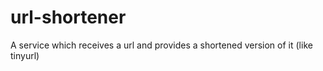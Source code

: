 # url-shortener
A service which receives a url and provides a shortened version of it (like tinyurl)

